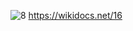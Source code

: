 ![8](https://user-images.githubusercontent.com/56713634/72675423-2f9de000-3ac7-11ea-873f-6014ab2c3deb.jpg)
https://wikidocs.net/16
